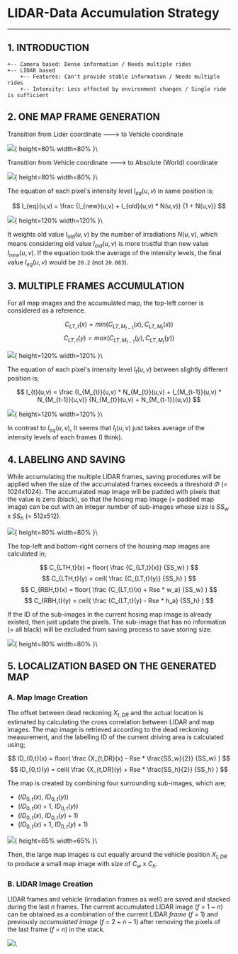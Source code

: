 # LIDAR-Data Accumulation Strategy

---

## 1. INTRODUCTION

```
+-- Camera based: Dense information / Needs multiple rides
+-- LIDAR based
    +-- Features: Can't provide stable information / Needs multiple rides
    +-- Intensity: Less affected by environment changes / Single ride is sufficient
```

## 2. ONE MAP FRAME GENERATION

Transition from Lider coordinate ---> to Vehicle coordinate

![](./images/onemapframegeneration1.png){ height=80% width=80% }\

Transition from Vehicle coordinate ---> to Absolute (World) coordinate

![](./images/onemapframegeneration2.png){ height=80% width=80% }\

The equation of each pixel's intensity level $I_{eq}(u,v)$ in same position is;

$$
I_{eq}(u,v) =
\frac
{I_{new}(u,v) + I_{old}(u,v) * N(u,v)}
{1 + N(u,v)}
$$

![](./images/onemapframegeneration3.png){ height=120% width=120% }\

It weights old value $I_{old}(u,v)$ by the number of irradiations $N(u,v)$, which means considering old value $I_{old}(u,v)$ is more trustful than new value $I_{new}(u,v)$. If the equation took the average of the intensity levels, the final value $I_{eq}(u,v)$ would be `20.2` (not `20.083`).

## 3. MULTIPLE FRAMES ACCUMULATION

For all map images and the accumulated map, the top-left corner is considered as a reference.

$$
C_{LT,t}(x) = min(C_{LT,M_{t-1}}(x), C_{LT,M_{t}}(x))
$$
$$
C_{LT,t}(y) = max(C_{LT,M_{t-1}}(y), C_{LT,M_{t}}(y))
$$

![](./images/multipleframesaccumulation1.png){ height=120% width=120% }\

The equation of each pixel's intensity level $I_{t}(u,v)$ between slightly different position is;

$$
I_{t}(u,v) =
\frac
{I_{M_{t}}(u,v) * N_{M_{t}}(u,v) + I_{M_{t-1}}(u,v) * N_{M_{t-1}}(u,v)}
{N_{M_{t}}(u,v) + N_{M_{t-1}}(u,v)}
$$

![](./images/multipleframesaccumulation2.png){ height=120% width=120% }\

In contrast to $I_{eq}(u,v)$, It seems that $I_{t}(u,v)$ just takes average of the intensity levels of each frames (I think).

## 4. LABELING AND SAVING

While accumulating the multiple LIDAR frames, saving procedures will be applied when the size of the accumulated frames exceeds a threshold $\Phi$ (= 1024x1024). The accumulated map image will be padded with pixels that the value is zero (black), so that the hosing map image (= padded map image) can be cut with an integer number of sub-images whose size is $SS_w$ x $SS_h$ (= 512x512).

![](./images/labelingandsaving1.png){ height=80% width=80% }\

The top-left and bottom-right corners of the housing map images are calculated in;

$$
C_{LTH,t}(x) = floor(
  \frac
  {C_{LT,t}(x)}
  {SS_w}
)
$$
$$
C_{LTH,t}(y) = ceil(
  \frac
  {C_{LT,t}(y)}
  {SS_h}
)
$$
$$
C_{RBH,t}(x) = floor(
  \frac
  {C_{LT,t}(x) + Rse * w_a}
  {SS_w}
)
$$
$$
C_{RBH,t}(y) = ceil(
  \frac
  {C_{LT,t}(y) - Rse * h_a}
  {SS_h}
)
$$

If the ID of the sub-images in the current hosing map image is already existed, then just update the pixels. The sub-image that has no information (= all black) will be excluded from saving process to save storing size.

![](./images/labelingandsaving2.png){ height=80% width=80% }\

## 5. LOCALIZATION BASED ON THE GENERATED MAP

### A. Map Image Creation

The offset between dead reckoning $X_{t,DR}$ and the actual location is estimated by calculating the cross correlation between LIDAR and map images. The map image is retrieved according to the dead reckoning measurement, and the labelling ID of the current driving area is calculated using;

$$
ID_{0,t}(x) = floor(
  \frac
  {X_{t,DR}(x) - Rse * \frac{SS_w}{2}}
  {SS_w}
)
$$
$$
ID_{0,t}(y) = ceil(
  \frac
  {X_{t,DR}(y) + Rse * \frac{SS_h}{2}}
  {SS_h}
)
$$

The map is created by combining four surrounding sub-images, which are;

* ($ID_{0,t}(x)$, $ID_{0,t}(y)$)
* ($ID_{0,t}(x)+1$, $ID_{0,t}(y)$)
* ($ID_{0,t}(x)$, $ID_{0,t}(y)+1$)
* ($ID_{0,t}(x)+1$, $ID_{0,t}(y)+1$)

![](./images/localizationbasedonthegeneratedmap1.png){ height=65% width=65% }\

Then, the large map images is cut equally around the vehicle position $X_{t,DR}$ to produce a small map image with size of $C_w$ x $C_h$.

### B. LIDAR Image Creation

LIDAR frames and vehicle (irradiation frames as well) are saved and stacked during the last $n$ frames. The current accumulated LIDAR image ($f$ = $1$ ~ $n$) can be obtained as a combination of the current LIDAR *frame* ($f$ = $1$) and previously *accumulated image* ($f$ = $2$ ~ $n-1$) after removing the pixels of the last frame ($f$ = $n$) in the stack.

![](./images/localizationbasedonthegeneratedmap2.png)\
